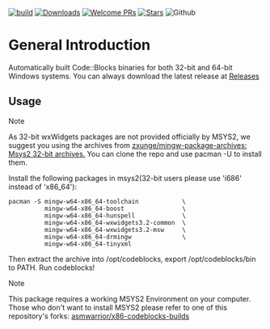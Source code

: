 [![build](https://github.com/zxunge/x86-codeblocks-builds/actions/workflows/build.yml/badge.svg)](https://github.com/zxunge/x86-codeblocks-builds/actions/workflows/build.yml)
[![Downloads](https://img.shields.io/github/downloads/zxunge/x86-codeblocks-builds/total.svg?maxAge=2592001)](https://github.com/zxunge/x86-codeblocks-builds/releases/)
[![Welcome PRs](https://img.shields.io/badge/PRs-welcome-brightgreen.svg)](https://github.com/zxunge/x86-codeblocks-builds/pulls)
[![Stars](https://img.shields.io/github/stars/zxunge/x86-codeblocks-builds)](https://github.com/zxunge/x86-codeblocks-builds/stargazers)
![Github](https://img.shields.io/badge/Github-100000.svg?logo=github&logoColor=white)

# General Introduction
Automatically built Code::Blocks binaries for both 32-bit and 64-bit Windows systems. You can always download the latest release at [Releases](https://github.com/zxunge/x86-codeblocks-builds/releases)

## Usage
> [!NOTE]
> As 32-bit wxWidgets packages are not provided officially by MSYS2, we suggest you using the archives from
> [zxunge/mingw-package-archives: Msys2 32-bit archives.](https://github.com/zxunge/mingw-package-archives)
> You can clone the repo and use pacman -U to install them.

Install the following packages in msys2(32-bit users please use 'i686' instead of 'x86_64'):
````
pacman -S mingw-w64-x86_64-toolchain            \
          mingw-w64-x86_64-boost                \
          mingw-w64-x86_64-hunspell             \
          mingw-w64-x86_64-wxwidgets3.2-common  \
          mingw-w64-x86_64-wxwidgets3.2-msw     \
          mingw-w64-x86_64-drmingw              \
          mingw-w64-x86_64-tinyxml
````

Then extract the archive into /opt/codeblocks, export /opt/codeblocks/bin to PATH.
Run codeblocks!

> [!NOTE]
> This package requires a working MSYS2 Environment on your computer.
> Those who don't want to install MSYS2 please refer to one of this repository's forks:
> [asmwarrior/x86-codeblocks-builds](https://github.com/asmwarrior/x86-codeblocks-builds)
